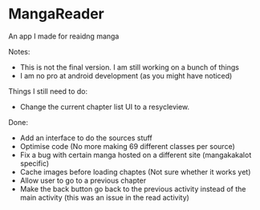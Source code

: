 # MangaReader

An app I made for reaidng manga


Notes:
  - This is not the final version. I am still working on a bunch of things
  - I am no pro at android development (as you might have noticed)
  
  
Things I still need to do:
  - Change the current chapter list UI to a resycleview.


Done:
  - Add an interface to do the sources stuff
  - Optimise code (No more making 69 different classes per source)
  - Fix a bug with certain manga hosted on a different site (mangakakalot specific)
  - Cache images before loading chaptes (Not sure whether it works yet)
  - Allow user to go to a previous chapter
  - Make the back button go back to the previous activity instead of the main activity (this was an issue in the read activity)
